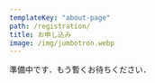 ```yaml
---
templateKey: "about-page"
path: /registration/
title: お申し込み
image: /img/jumbotron.webp
---
```


準備中です．もう暫くお待ちください．



